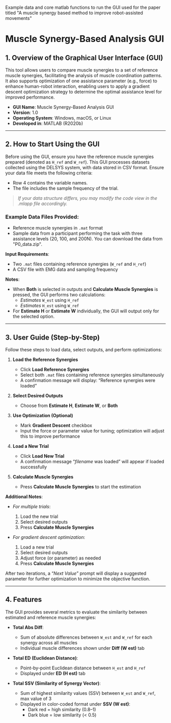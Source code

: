 Example data and core matlab functions to run the GUI used for the paper titled "A muscle synergy based method to improve robot-assisted movements"

# Muscle Synergy-Based Analysis GUI

## 1. **Overview of the Graphical User Interface (GUI)**

This tool allows users to compare muscle synergies to a set of reference muscle synergies, facilitating the analysis of muscle coordination patterns. It also supports optimization of one assistance parameter (e.g., force) to enhance human-robot interaction, enabling users to apply a gradient descent optimization strategy to determine the optimal assistance level for improved performance.

- **GUI Name**: Muscle Synergy-Based Analysis GUI
- **Version**: 1.0
- **Operating System**: Windows, macOS, or Linux
- **Developed in**: MATLAB (R2020b)

---

## 2. **How to Start Using the GUI**

Before using the GUI, ensure you have the reference muscle synergies prepared (denoted as `H_ref` and `W_ref`). This GUI processes datasets collected using the DELSYS system, with data stored in CSV format. Ensure your data file meets the following criteria:

- Row 4 contains the variable names.
- The file includes the sample frequency of the trial.

> _If your data structure differs, you may modify the code view in the .mlapp file accordingly._

### Example Data Files Provided:
- Reference muscle synergies in `.mat` format
- Sample data from a participant performing the task with three assistance levels (20, 100, and 200N). You can download the data from "P0_data.zip".

**Input Requirements**:
- Two `.mat` files containing reference synergies (`W_ref` and `H_ref`)
- A CSV file with EMG data and sampling frequency

**Notes**:
- When **Both** is selected in outputs and **Calculate Muscle Synergies** is pressed, the GUI performs two calculations:
  - _Estimates_ `W_est` using `H_ref`
  - _Estimates_ `H_est` using `W_ref`
- For **Estimate H** or **Estimate W** individually, the GUI will output only for the selected option.

---

## 3. **User Guide (Step-by-Step)**

Follow these steps to load data, select outputs, and perform optimizations:

1. **Load the Reference Synergies**
   - Click **Load Reference Synergies**
   - Select both `.mat` files containing reference synergies simultaneously
   - A confirmation message will display: “Reference synergies were loaded”

2. **Select Desired Outputs**
   - Choose from **Estimate H**, **Estimate W**, or **Both**

3. **Use Optimization (Optional)**
   - Mark **Gradient Descent** checkbox
   - Input the force or parameter value for tuning; optimization will adjust this to improve performance

4. **Load a New Trial**
   - Click **Load New Trial**
   - A confirmation message “_filename_ was loaded” will appear if loaded successfully

5. **Calculate Muscle Synergies**
   - Press **Calculate Muscle Synergies** to start the estimation

**Additional Notes**:

- _For multiple trials_: 
  1. Load the new trial
  2. Select desired outputs
  3. Press **Calculate Muscle Synergies**

- _For gradient descent optimization_:
  1. Load a new trial
  2. Select desired outputs
  3. Adjust force (or parameter) as needed
  4. Press **Calculate Muscle Synergies**

After two iterations, a “_Next Value_” prompt will display a suggested parameter for further optimization to minimize the objective function.

---

## 4. **Features**

The GUI provides several metrics to evaluate the similarity between estimated and reference muscle synergies:

- **Total Abs Diff**:
  - Sum of absolute differences between `W_est` and `W_ref` for each synergy across all muscles
  - Individual muscle differences shown under **Diff (W est)** tab

- **Total ED (Euclidean Distance)**:
  - Point-by-point Euclidean distance between `H_est` and `H_ref`
  - Displayed under **ED (H est)** tab

- **Total SSV (Similarity of Synergy Vector)**:
  - Sum of highest similarity values (SSV) between `W_est` and `W_ref`, max value of 3
  - Displayed in color-coded format under **SSV (W est)**:
    - Dark red = high similarity (0.8–1)
    - Dark blue = low similarity (< 0.5)
